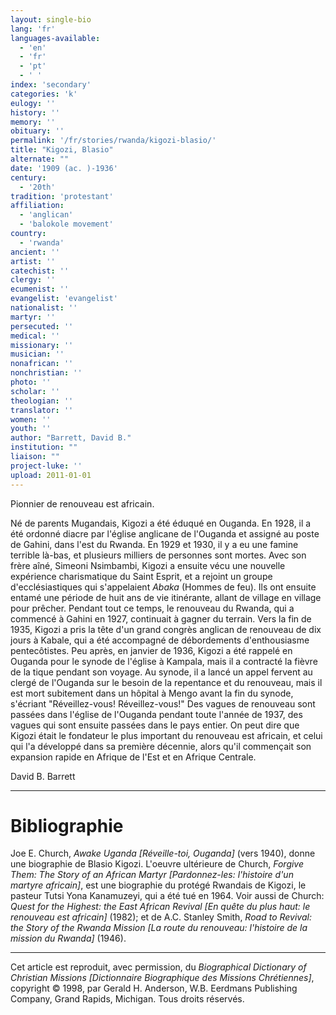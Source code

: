 ```yaml
---
layout: single-bio
lang: 'fr'
languages-available:
  - 'en'
  - 'fr'
  - 'pt'
  - ' '
index: 'secondary'
categories: 'k'
eulogy: ''
history: ''
memory: ''
obituary: ''
permalink: '/fr/stories/rwanda/kigozi-blasio/'
title: "Kigozi, Blasio"
alternate: ""
date: '1909 (ac. )-1936'
century:
  - '20th'
tradition: 'protestant'
affiliation:
  - 'anglican'
  - 'balokole movement'
country:
  - 'rwanda'
ancient: ''
artist: ''
catechist: ''
clergy: ''
ecumenist: ''
evangelist: 'evangelist'
nationalist: ''
martyr: ''
persecuted: ''
medical: ''
missionary: ''
musician: ''
nonafrican: ''
nonchristian: ''
photo: ''
scholar: ''
theologian: ''
translator: ''
women: ''
youth: ''
author: "Barrett, David B."
institution: ""
liaison: ""
project-luke: ''
upload: 2011-01-01
---
```




Pionnier de renouveau est africain.

Né de parents Mugandais, Kigozi a été éduqué en Ouganda. En 1928, il a été ordonné diacre par l'église anglicane de l'Ouganda et assigné au poste de Gahini, dans l'est du Rwanda. En 1929 et 1930, il y a eu une famine terrible là-bas, et plusieurs milliers de personnes sont mortes. Avec son frère aîné, Simeoni Nsimbambi, Kigozi a ensuite vécu une nouvelle expérience charismatique du Saint Esprit, et a rejoint un groupe d'ecclésiastiques qui s'appelaient *Abaka* (Hommes de feu). Ils ont ensuite entamé une p&eacute;riode de huit ans de vie itinérante, allant de village en village pour pr&ecirc;cher. Pendant tout ce temps, le renouveau du Rwanda, qui a commencé à Gahini en 1927, continuait à gagner du terrain. Vers la fin de 1935, Kigozi a pris la tête d'un grand congrès anglican de renouveau de dix jours à Kabale, qui a été accompagné de débordements d'enthousiasme pentecôtistes. Peu après, en janvier de 1936, Kigozi a été rappelé en Ouganda pour le synode de l'église à Kampala, mais il a contracté la fièvre de la tique pendant son voyage. Au synode, il a lancé un appel fervent au clergé de l'Ouganda sur le besoin de la repentance et du renouveau, mais il est mort subitement dans un hôpital à Mengo avant la fin du synode, s'écriant "Réveillez-vous! Réveillez-vous!" Des vagues de renouveau sont passées dans l'église de l'Ouganda pendant toute l'année de 1937, des vagues qui sont ensuite passées dans le pays entier. On peut dire que Kigozi était le fondateur le plus important du renouveau est africain, et celui qui l'a développé dans sa première décennie, alors qu'il commençait son expansion rapide en Afrique de l'Est et en Afrique Centrale.

David B. Barrett

---

# Bibliographie

Joe E. Church, *Awake Uganda [Réveille-toi, Ouganda]* (vers 1940), donne une biographie de Blasio Kigozi. L'oeuvre ultérieure de Church, *Forgive Them: The Story of an African Martyr [Pardonnez-les: l'histoire d'un martyre africain]*, est une biographie du protégé Rwandais de Kigozi, le pasteur Tutsi Yona Kanamuzeyi, qui a été tué en 1964. Voir aussi de Church: *Quest for the Highest: the East African Revival [En quête du plus haut: le renouveau est africain]* (1982); et de A.C. Stanley Smith, *Road to Revival: the Story of the Rwanda Mission [La route du renouveau: l'histoire de la mission du Rwanda]* (1946).

---

Cet article est reproduit, avec permission, du  *Biographical Dictionary of Christian Missions [Dictionnaire Biographique des Missions Chrétiennes]*, copyright © 1998, par Gerald H. Anderson, W.B. Eerdmans Publishing Company, Grand Rapids, Michigan. Tous droits réservés.
